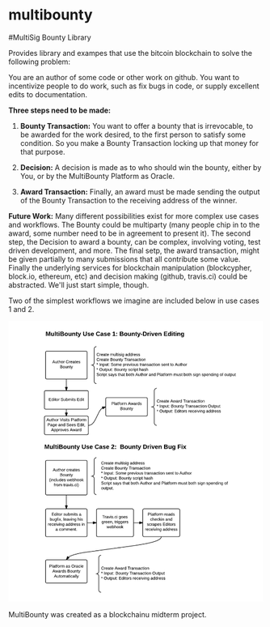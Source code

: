 # multibounty
#MultiSig Bounty Library

Provides library and exampes that use the bitcoin blockchain to solve the following problem:

You are an author of some code or other work on github.  You want to incentivize people to do work, such as fix bugs in code, or supply excellent edits to documentation.

**Three steps need to be made:**

1) **Bounty Transaction:** You want to offer a bounty that is irrevocable, to be awarded for the work desired, to the first person to satisfy some condition.  So you make a Bounty Transaction locking up that money for that purpose.  

2) **Decision:** A decision is made as to who should win the bounty, either by You, or by the MultiBounty Platform as Oracle.  

3) **Award Transaction:** Finally, an award must be made sending the output of the Bounty Transaction to the receiving address of the winner.

**Future Work:** Many different possibilities exist for more complex use cases and workflows.  The Bounty could be multiparty (many people chip in to the award, some number need to be in agreement to present it).  The second step, the Decision to award a bounty, can be complex, involving voting, test driven development, and more.  The final setp, the award transaction, might be given partially to many submissions that all contribute some value.  Finally the underlying services for blockchain manipulation (blockcypher, block.io, ethereum, etc) and decision making (github, travis.ci) could be abstracted.  We'll just start simple, though.

Two of the simplest workflows we imagine are included below in use cases 1 and 2.

![Simple Use Cases](./images/MultiBounty_Simple_UseCases.png)

MultiBounty was created as a blockchainu midterm project.



